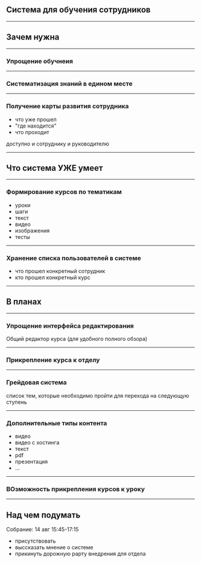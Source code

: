 ## Система для обучения сотрудников

---

## Зачем нужна

---

### Упрощение обучнеия

---

### Систематизация знаний в едином месте

---

### Получение карты развития сотрудника

- что уже прошел
- "где находится"
- что проходит

доступно и сотруднику и руководителю

---

## Что система УЖЕ умеет

---

### Формирование курсов по тематикам

- уроки
- шаги
 - текст
 - видео
 - изображения
- тесты

---

### Хранение списка пользователей в системе

- что прошел конкретный сотрудник
- кто прошел конкретный курс

---

## В планах

---

### Упрощение интерфейса редактирования

Общий редактор курса (для удобного полного обзора)

---

### Прикрепление курса к отделу

---

### Грейдовая система 

список тем, которые необходимо пройти для перехода на следующую ступень

---

### Дополнительные типы контента

- видео
- видео с хостинга
- текст
- pdf
- презентация
- ...

---

### ВОзможность прикрепления курсов к уроку

---

## Над чем подумать

Собрание: 14 авг 15:45-17:15
- присутствовать 
- выссказать мнение о системе
- прикинуть дорожную рарту внедрения для отдела

